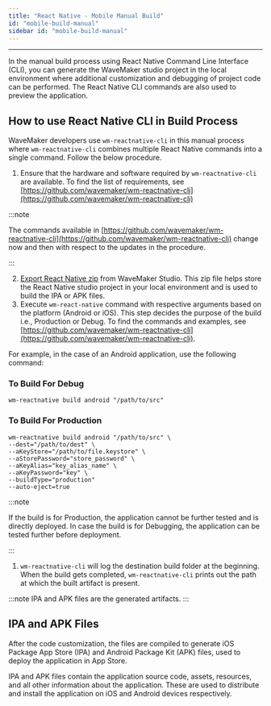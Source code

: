 ```yaml
---
title: "React Native - Mobile Manual Build"
id: "mobile-build-manual"
sidebar id: "mobile-build-manual"
---
```

---

In the manual build process using React Native Command Line Interface (CLI), you can generate the WaveMaker studio project in the local environment where additional customization and debugging of project code can be performed. The React Native CLI commands are also used to preview the application.

## How to use React Native CLI in Build Process

WaveMaker developers use `wm-reactnative-cli` in this manual process where `wm-reactnative-cli` combines multiple React Native commands into a single command. Follow the below procedure.

1. Ensure that the hardware and software required by `wm-reactnative-cli` are available. To find the list of requirements, see [https://github.com/wavemaker/wm-reactnative-cli](https://github.com/wavemaker/wm-reactnative-cli)

:::note

The commands available in [https://github.com/wavemaker/wm-reactnative-cli](https://github.com/wavemaker/wm-reactnative-cli) change now and then with respect to the updates in the procedure.

:::

2. [Export React Native zip](/learn/hybrid-mobile/export-react-native-zip) from WaveMaker Studio. This zip file helps store the React Native studio project in your local environment and is used to build the IPA or APK files.
3. Execute `wm-react-native` command with respective arguments based on the platform (Android or iOS). This step decides the purpose of the build i.e., Production or Debug. To find the commands and examples, see [https://github.com/wavemaker/wm-reactnative-cli](https://github.com/wavemaker/wm-reactnative-cli).

For example, in the case of an Android application, use the following command:

### To Build For Debug

```
wm-reactnative build android "/path/to/src"
```

### To Build For Production

```
wm-reactnative build android "/path/to/src" \
--dest="/path/to/dest" \
--aKeyStore="/path/to/file.keystore" \
--aStorePassword="store_password" \
--aKeyAlias="key_alias_name" \
--aKeyPassword="key" \
--buildType="production"
--auto-eject=true
```

:::note

If the build is for Production, the application cannot be further tested and is directly deployed. In case the build is for Debugging, the application can be tested further before deployment.

:::

1. `wm-reactnative-cli` will log the destination build folder at the beginning. When the build gets completed, `wm-reactnative-cli` prints out the path at which the built artifact is present.

:::note
IPA and APK files are the generated artifacts.
:::

## IPA and APK Files

After the code customization, the files are compiled to generate iOS Package App Store (IPA) and Android Package Kit (APK) files, used to deploy the application in App Store.

IPA and APK files contain the application source code, assets, resources, and all other information about the application. These are used to distribute and install the application on iOS and Android devices respectively.
